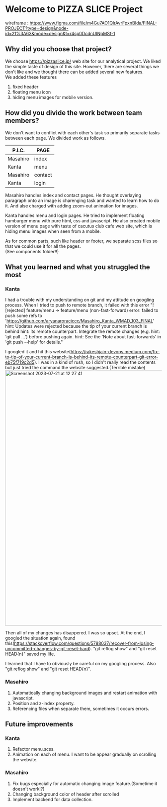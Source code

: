 # Welcome to PIZZA SLICE Project

wireframe : https://www.figma.com/file/m4Gu7AO1QlrAvrFpxnBIda/FINAL-PROJECT?type=design&node-id=21%3A63&mode=design&t=r4sp0DcdnUINpMSf-1

## Why did you choose that project?

We choose https://pizzaslice.jp/ web site for our analytical project.
We liked the simple taste of design of this site.
However, there are several things we don't like and we thought there can be added several new features.  
We added these features

1. fixed header
2. floating menu icon
3. hiding menu images for mobile version.

## How did you divide the work between team members?

We don't want to conflict with each other's task so primarily separate tasks between each page. We divided work as follows.

| P.I.C.   | PAGE    |
| -------- | ------- |
| Masahiro | index   |
| Kanta    | menu    |
| Masahiro | contact |
| Kanta    | login   |

Masahiro handles index and contact pages. He thought overlaying paragraph onto an image is charenging task and wanted to learn how to do it. And alse charged with adding zoom-out animation for images.

Kanta handles menu and login pages. He tried to implement floating hamburger menu with pure html, css and javascript. He also created mobile version of menu page with taste of cacutus club cafe web site, which is hiding menu images when seen from a mobile.

As for common parts, such like header or footer, we separate scss files so that we could use it for all the pages.  
(See components folder!!)

## What you learned and what you struggled the most

### Kanta
 
I had a trouble with my understanding on git and my attitude on googling process.
When I tried to push to remote branch, it failed with this error 
"! [rejected] feature/menu -> feature/menu (non-fast-forward) error: failed to push some refs to 'https://github.com/aryanaroraciccc/Masahiro_Kanta_WMAD_103_FINAL' hint: Updates were rejected because the tip of your current branch is behind hint: its remote counterpart. Integrate the remote changes (e.g. hint: 'git pull ...') before pushing again. hint: See the 'Note about fast-forwards' in 'git push --help' for details."

I googled it and hit this website(https://rakeshjain-devops.medium.com/fix-to-tip-of-your-current-branch-is-behind-its-remote-counterpart-git-error-eb75f719c2d5). 
I was in a kind of rush, so I didn't really read the contents but just tried the command the website suggested.(Terrible mistake)
<img width="822" alt="Screenshot 2023-07-21 at 12 27 41" src="https://github.com/aryanaroraciccc/Masahiro_Kanta_WMAD_103_FINAL/assets/99339182/aab6e138-3057-474d-b4ae-1e590f763e88">

Then all of my changes has disappered. I was so upset. 
At the end, I googled the situation again, found this(https://stackoverflow.com/questions/5788037/recover-from-losing-uncommitted-changes-by-git-reset-hard). "git reflog show" and "git reset HEAD{n}" saved my life.

I learned that I have to obviously be careful on my googling process. Also "git reflog show" and "git reset HEAD{n}".

### Masahiro

1. Automatically changing background images and restart animation with javascript.
2. Position and z-index property.
3. Referencing files when separate them, sometimes it occurs errors.

## Future improvements

### Kanta
1. Refactor menu.scss. 
2. Animation on each of menu. I want to be appear gradually on scrolling the website.

### Masahiro

1. Fix bugs especially for automatic changing image feature.(Sometime it doesn't work!?)
2. Changing background color of header after scrolled
3. Implement backend for data collection.
